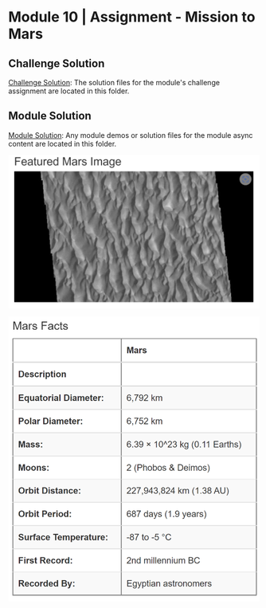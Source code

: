# Module 10 | Assignment - Mission to Mars


## Challenge Solution

[Challenge Solution](Challenge_Solution): The solution files for the module's challenge assignment are located in this folder.

## Module Solution

[Module Solution](Module_Solution): Any module demos or solution files for the module async content are located in this folder.


![](Photos/Featured%20Mars%20Image.png)


![](Photos/Mars%20Facts.png)


